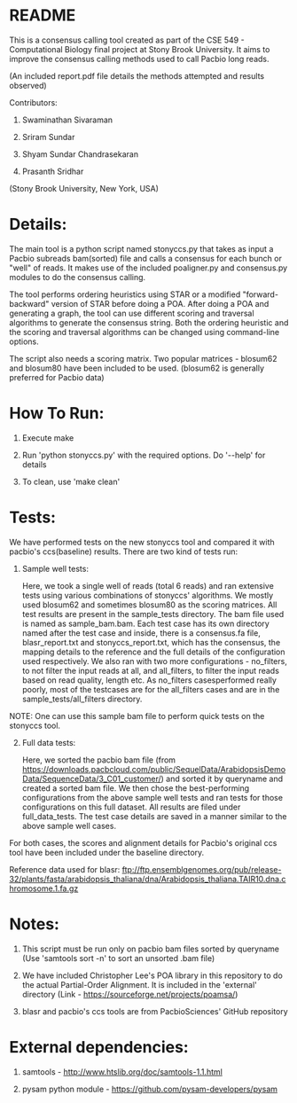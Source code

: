 # README

This is a consensus calling tool created as part of the CSE 549 - Computational Biology final project at 
Stony Brook University. It aims to improve the consensus calling methods used to call Pacbio long reads.

(An included report.pdf file details the methods attempted and results observed)

Contributors:

1) Swaminathan Sivaraman

2) Sriram Sundar

3) Shyam Sundar Chandrasekaran

4) Prasanth Sridhar

(Stony Brook University, New York, USA)

Details:
=======
The main tool is a python script named stonyccs.py that takes as input a Pacbio subreads bam(sorted) file and calls
a consensus for each bunch or "well" of reads. It makes use of the included poaligner.py and consensus.py modules 
to do the consensus calling.

The tool performs ordering heuristics using STAR or a modified "forward-backward" version of STAR before doing a POA.
After doing a POA and generating a graph, the tool can use different scoring and traversal algorithms to generate
the consensus string. Both the ordering heuristic and the scoring and traversal algorithms can be changed using
command-line options.

The script also needs a scoring matrix. Two popular matrices - blosum62 and blosum80 have been included to be used.
(blosum62 is generally preferred for Pacbio data)

How To Run:
==========
1) Execute make

2) Run 'python stonyccs.py' with the required options. Do '--help' for details

3) To clean, use 'make clean'

Tests:
=====
We have performed tests on the new stonyccs tool and compared it with pacbio's
ccs(baseline) results. There are two kind of tests run:

1) Sample well tests:

   Here, we took a single well of reads (total 6 reads) and ran extensive tests using
   various combinations of stonyccs' algorithms. We mostly used blosum62 and
   sometimes blosum80 as the scoring matrices. All test results are present in
   the sample_tests directory. The bam file used is named as sample_bam.bam. Each
   test case has its own directory named after the test case and inside, there is
   a consensus.fa file, blasr_report.txt and stonyccs_report.txt, which has the
   consensus, the mapping details to the reference and the full details of the
   configuration used respectively. We also ran with two more configurations - 
   no_filters, to not filter the input reads at all, and all_filters, to filter
   the input reads based on read quality, length etc. As no_filters casesperformed
   really poorly, most of the testcases are for the all_filters cases and are in the
   sample_tests/all_filters directory.

NOTE: One can use this sample bam file to perform quick tests on the stonyccs tool.

2) Full data tests:

   Here, we sorted the pacbio bam file (from https://downloads.pacbcloud.com/public/SequelData/ArabidopsisDemoData/SequenceData/3_C01_customer/)
   and sorted it by queryname and created a sorted bam file. We then chose the
   best-performing configurations from the above sample well tests and ran tests
   for those configurations on this full dataset. All results are filed under
   full_data_tests. The test case details are saved in a manner similar to the
   above sample well cases.

For both cases, the scores and alignment details for Pacbio's original ccs
tool have been included under the baseline directory.

Reference data used for blasr:
ftp://ftp.ensemblgenomes.org/pub/release-32/plants/fasta/arabidopsis_thaliana/dna/Arabidopsis_thaliana.TAIR10.dna.chromosome.1.fa.gz

Notes:
=====
1) This script must be run only on pacbio bam files sorted by queryname 
   (Use 'samtools sort -n' to sort an unsorted .bam file)
   
2) We have included Christopher Lee's POA library in this repository to do the actual Partial-Order Alignment. It
   is included in the 'external' directory (Link - https://sourceforge.net/projects/poamsa/)

3) blasr and pacbio's ccs tools are from PacbioSciences' GitHub repository

External dependencies:
=====================
1) samtools - http://www.htslib.org/doc/samtools-1.1.html

2) pysam python module - https://github.com/pysam-developers/pysam

